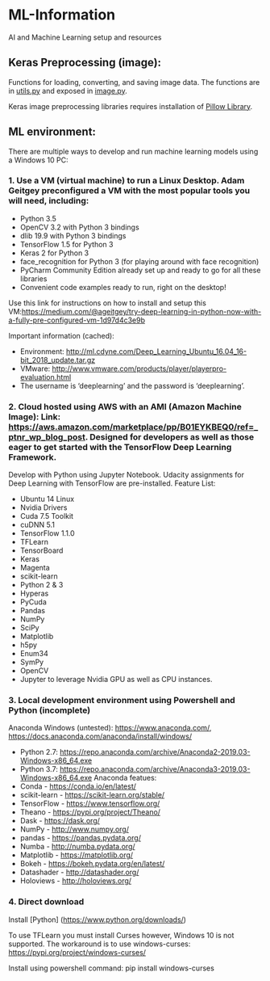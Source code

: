 # ML-Information
AI and Machine Learning setup and resources

## Keras Preprocessing (image):
Functions for loading, converting, and saving image data. 
The functions are in [utils.py](https://github.com/keras-team/keras/blob/master/keras/preprocessing/image.py) and exposed in [image.py](https://github.com/keras-team/keras-preprocessing/blob/master/keras_preprocessing/image/utils.py).

Keras image preprocessing libraries requires installation of [Pillow Library](https://pillow.readthedocs.io/en/stable/installation.html).

## ML environment:
There are multiple ways to develop and run machine learning models using a Windows 10 PC:
### 1. Use a VM (virtual machine) to run a Linux Desktop. Adam Geitgey preconfigured a VM with the most popular tools you will need, including:
* Python 3.5
* OpenCV 3.2 with Python 3 bindings
* dlib 19.9 with Python 3 bindings
* TensorFlow 1.5 for Python 3
* Keras 2 for Python 3
* face_recognition for Python 3 (for playing around with face recognition)
* PyCharm Community Edition already set up and ready to go for all these libraries
* Convenient code examples ready to run, right on the desktop!

Use this link for instructions on how to install and setup this VM:https://medium.com/@ageitgey/try-deep-learning-in-python-now-with-a-fully-pre-configured-vm-1d97d4c3e9b

Important information (cached): 
* Environment: http://ml.cdyne.com/Deep_Learning_Ubuntu_16.04_16-bit_2018_update.tar.gz
* VMware: http://www.vmware.com/products/player/playerpro-evaluation.html
* The username is ‘deeplearning’ and the password is ‘deeplearning’.

### 2. Cloud hosted using AWS with an AMI (Amazon Machine Image): Link: https://aws.amazon.com/marketplace/pp/B01EYKBEQ0/ref=_ptnr_wp_blog_post. Designed for developers as well as those eager to get started with the TensorFlow Deep Learning Framework.
Develop with Python using Jupyter Notebook. Udacity assignments for Deep Learning with TensorFlow are pre-installed.
Feature List:
  * Ubuntu 14 Linux
  * Nvidia Drivers
  * Cuda 7.5 Toolkit
  * cuDNN 5.1
  * TensorFlow 1.1.0
  * TFLearn
  * TensorBoard
  * Keras
  * Magenta
  * scikit-learn
  * Python 2 & 3
  * Hyperas
  * PyCuda
  * Pandas
  * NumPy
  * SciPy
  * Matplotlib
  * h5py
  * Enum34
  * SymPy
  * OpenCV
  * Jupyter to leverage Nvidia GPU as well as CPU instances.  
  
### 3. Local development environment using Powershell and Python (incomplete)
 Anaconda Windows (untested): https://www.anaconda.com/, https://docs.anaconda.com/anaconda/install/windows/
  * Python 2.7: https://repo.anaconda.com/archive/Anaconda2-2019.03-Windows-x86_64.exe
  * Python 3.7: https://repo.anaconda.com/archive/Anaconda3-2019.03-Windows-x86_64.exe
 Anaconda featues:
  * Conda - https://conda.io/en/latest/
  * scikit-learn - https://scikit-learn.org/stable/
  * TensorFlow - https://www.tensorflow.org/
  * Theano - https://pypi.org/project/Theano/
  * Dask - https://dask.org/
  * NumPy - http://www.numpy.org/
  * pandas - https://pandas.pydata.org/
  * Numba - http://numba.pydata.org/
  * Matplotlib - https://matplotlib.org/
  * Bokeh - https://bokeh.pydata.org/en/latest/
  * Datashader - http://datashader.org/
  * Holoviews - http://holoviews.org/
  
  
 ### 4. Direct download 
  Install [Python] (https://www.python.org/downloads/)
  
  To use TFLearn you must install Curses however, Windows 10 is not supported. The workaround is to use windows-curses: https://pypi.org/project/windows-curses/
  
  Install using powershell command: pip install windows-curses
  
